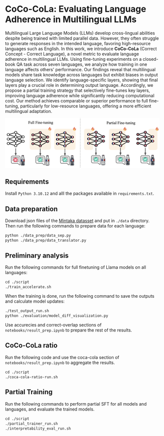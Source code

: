 # CoCo-CoLa: Evaluating Language Adherence in Multilingual LLMs  
Multilingual Large Language Models (LLMs) develop cross-lingual abilities despite being trained with limited parallel data. However, they often struggle to generate responses in the intended language, favoring high-resource languages such as English. In this work, we introduce **CoCo-CoLa** (Correct Concept - Correct Language), a novel metric to evaluate language adherence in multilingual LLMs. Using fine-tuning experiments on a closed-book QA task across seven languages, we analyze how training in one language affects others' performance. Our findings reveal that multilingual models share task knowledge across languages but exhibit biases in output language selection. We identify language-specific layers, showing that final layers play a crucial role in determining output language. Accordingly, we propose a partial training strategy that selectively fine-tunes key layers, improving language adherence while significantly reducing computational cost. Our method achieves comparable or superior performance to full fine-tuning, particularly for low-resource languages, offering a more efficient multilingual adaptation.
<p align="center">
  <img src="./images/main_plot.png"/>
</p>   

## Requirements  
Install ```Python 3.10.12``` and alll the packages available in ```requirements.txt```.  

## Data preparation  
Download json files of the [Mintaka datasset](https://huggingface.co/datasets/jinaai/mintakaqa) and put in ```./data``` directory. Then run the following commands to prepare data for each language:  
```
python ./data_prep/data_sep.py
python ./data_prep/data_translator.py
```

## Preliminary analysis  
Run the following commands for full finetuning of Llama models on all languages:  
```
cd ./script
./train_accelerate.sh
```
When the training is done, run the following command to save the outputs and calculate model updates:  
```
./test_output_run.sh
python ./evaluation/model_diff_visualization.py
```
Use accurecies and correct-overlap sections of ```notebooks/result_prep.ipynb``` to prepare the rest of the results.  

## CoCo-CoLa ratio  
Run the following code and use the coca-cola section of ```notebooks/result_prep.ipynb``` to aggregate the results.
```
cd ./script
./coca-cola-ratio-run.sh
```   

## Partial Training  
Run the following commands to perform partial SFT for all models and languages, and evaluate the trained models.  
```
cd ./script
./partial_trainer_run.sh
./interpretability_eval_run.sh
```
